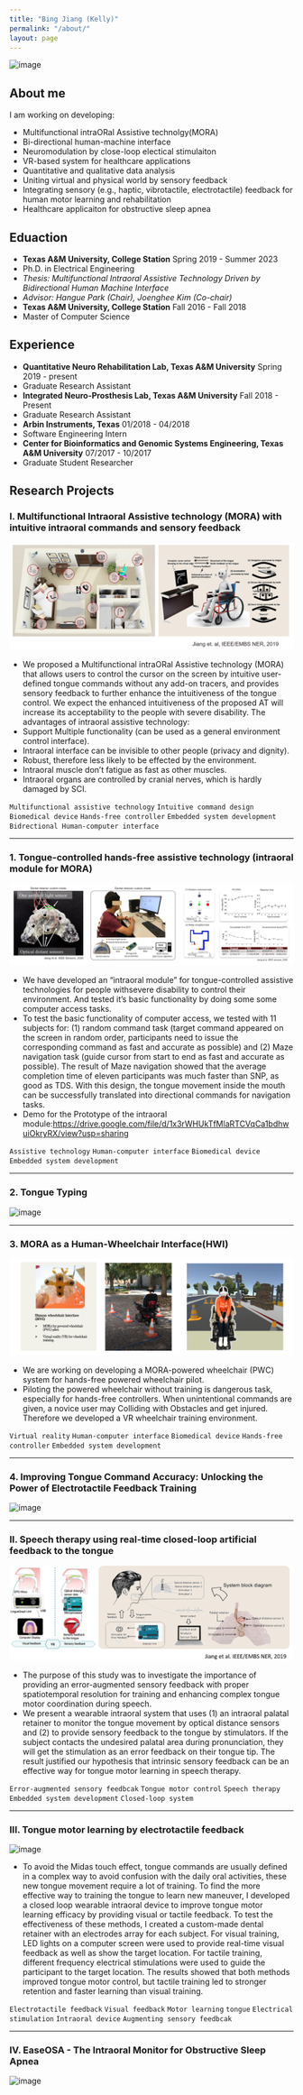 ```yaml
---
title: "Bing Jiang (Kelly)"
permalink: "/about/"
layout: page
---
```

![image](https://user-images.githubusercontent.com/47716688/222046589-b70ca93e-c331-49e0-9b4e-b1e80484ddd8.png)

## About me

I am working on developing: 
- Multifunctional intraORal Assistive technolgy(MORA)
- Bi-directional human-machine interface
- Neuromodulation by close-loop electical stimulaiton
- VR-based system for healthcare applications
- Quantitative and qualitative data analysis
- Uniting virtual and physical world by sensory feedback 
- Integrating sensory (e.g., haptic, vibrotactile, electrotactile) feedback for human motor learning and rehabilitation
- Healthcare applicaiton for obstructive sleep apnea

## Eduaction

- **Texas A&M University, College Station**        Spring 2019 - Summer 2023
- Ph.D. in Electrical Engineering
- *Thesis: Multifunctional Intraoral Assistive Technology Driven by Bidirectional Human Machine Interface* 
- *Advisor: Hangue Park (Chair), Joenghee Kim (Co-chair)*
- **Texas A&M University, College Station**			Fall 2016 - Fall 2018
- Master of Computer Science	


## Experience

- **Quantitative Neuro Rehabilitation Lab, Texas A&M University**    	 			Spring 2019 - present
- Graduate Research Assistant
- **Integrated Neuro-Prosthesis Lab, Texas A&M University**   	  		 			   Fall 2018 - Present
- Graduate Research Assistant
- **Arbin Instruments, Texas**										    			                           01/2018 - 04/2018
- Software Engineering Intern
- **Center for Bioinformatics and Genomic Systems Engineering, Texas A&M University**		07/2017 - 10/2017
- Graduate Student Researcher 

## Research Projects

### I. Multifunctional Intraoral Assistive technology (MORA) with intuitive intraoral commands and sensory feedback

> 
![image](assets/2_MORA.PNG)

- We proposed a Multifunctional intraORal Assistive technology (MORA) that allows users to control the cursor on the screen by intuitive user-defined tongue commands
without any add-on tracers, and provides sensory feedback to further enhance the intuitiveness of the tongue control. We expect the enhanced intuitiveness of the
proposed AT will increase its acceptability to the people with severe disability. 
The advantages of intraoral assistive technology:
- Support Multiple functionality (can be used as a general environment control interface).
- Intraoral interface can be invisible to other people (privacy and dignity).
- Robust, therefore less likely to be effected by the environment.
- Intraoral muscle don’t fatigue as fast as other muscles.
- Intraoral organs are controlled by cranial nerves, which is hardly damaged by SCI.


`Multifunctional assistive technology` `Intuitive command design`  `Biomedical device` `Hands-free controller` `Embedded system development` `Bidrectional Human-computer interface`

---
### 1. Tongue-controlled hands-free assistive technology (intraoral module for MORA)
> 
![image](1_MORA.png)

- We have developed an “intraoral module” for tongue-controlled assistive technologies for people withsevere disability to control their environment. And tested it’s basic functionality by doing some some computer access tasks.
- To test the basic functionality of computer access, we tested with 11 subjects for: (1) random command task (target command appeared on the screen in random order, participants need to issue the corresponding command as fast and accurate as possible) and (2) Maze navigation task (guide cursor from start to end as fast and accurate as possible). The result of Maze navigation showed that the average completion time of eleven participants was much faster than SNP, as good as TDS. With this design, the tongue movement inside the mouth can be successfully translated into directional commands for navigation tasks.
- Demo for the Prototype of the intraoral module:https://drive.google.com/file/d/1x3rWHUkTfMlaRTCVqCa1bdhwuiOkryRX/view?usp=sharing

`Assistive technology` `Human-computer interface` `Biomedical device`  `Embedded system development`

---
### 2. Tongue Typing
![image](https://user-images.githubusercontent.com/47716688/216877792-f9dc553f-f133-4010-85de-678d5fec4e49.png)

---
### 3. MORA as a Human-Wheelchair Interface(HWI)
 
![image](assets/HWI.PNG)

 
- We are working on developing a MORA-powered wheelchair (PWC) system for hands-free powered wheelchair pilot.
- Piloting the powered wheelchair without training is dangerous task, especially for hands-free controllers. When unintentional commands are given, a novice user may Colliding with Obstacles and get injured. Therefore we developed a VR wheelchair training environment.

`Virtual reality` `Human-computer interface` `Biomedical device` `Hands-free controller` `Embedded system development`

---
### 4. Improving Tongue Command Accuracy: Unlocking the Power of Electrotactile Feedback Training
![image](https://user-images.githubusercontent.com/47716688/219388918-ba0fd0e3-9543-4f59-a97e-61cc7d6caa98.png)

---
### II. Speech therapy using real-time closed-loop artificial feedback to the tongue 
 
![image](assets/Speech_therapy.PNG)
 
- The purpose of this study was to investigate the importance of providing an error-augmented sensory feedback with proper spatiotemporal resolution for training and enhancing complex tongue motor coordination during speech. 
- We present a wearable intraoral system that uses (1) an intraoral palatal retainer to monitor the tongue movement by optical distance sensors and (2) to provide sensory feedback to the tongue by stimulators. If the subject contacts the undesired palatal area during pronunciation, they will get the stimulation as an error feedback on their tongue tip. The result justified our hypothesis that intrinsic sensory feedback can be an effective way for tongue motor learning in speech therapy.

`Error-augmented sensory feedbcak` `Tongue motor control` `Speech therapy` `Embedded system development` `Closed-loop system`

---
### III. Tongue motor learning by electrotactile feedback 

![image](https://user-images.githubusercontent.com/47716688/217036532-b7246df9-5078-443f-a269-7ac71d1305f5.png)

- To avoid the Midas touch effect, tongue commands are usually defined in a complex way to avoid confusion with the daily oral activities, these new tongue movement require a lot of training. To find the more effective way to training the tongue to learn new maneuver, I developed a closed loop wearable intraoral device to improve tongue motor learning efficacy by providing visual or tactile feedback. To test the effectiveness of these methods, I created a custom-made dental retainer with an electrodes array for each subject. For visual training, LED lights on a computer screen were used to provide real-time visual feedback as well as show the target location. For tactile training, different frequency electrical stimulations were used to guide the participant to the target location. The results showed that both methods improved tongue motor control, but tactile training led to stronger retention and faster learning than visual training.

`Electrotactile feedback` `Visual feedback` `Motor learning` `tongue` `Electrical stimulation` `Intraoral device` `Augmenting sensory feedbcak` 

---

### IV. EaseOSA - The Intraoral Monitor for Obstructive Sleep Apnea
![image](https://user-images.githubusercontent.com/47716688/219388819-dd760d82-9a7d-4d21-a144-f6d24c700b34.png)

